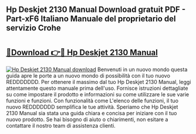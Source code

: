 ## Hp Deskjet 2130 Manual Download gratuit PDF - Part-xF6 Italiano Manuale del proprietario del servizio Crohe

# <h2><a href="http://dfelhz1.blite.top/?on=Hp+Deskjet+2130+Manual">🔗Download 👉🔴 Hp Deskjet 2130 Manual</a></h2>

[![Hp Deskjet 2130 Manual download](https://i.imgur.com/lujVjoI.png)](http://dfelhz1.blite.top/?on=Hp+Deskjet+2130+Manual)
Benvenuti in un nuovo mondo questa guida apre le porte a un nuovo mondo di possibilità con il tuo nuovo REDDDDDDD. Per ottenere il massimo dal tuo Hp Deskjet 2130 Manual, leggi attentamente questo manuale prima dell'uso. Fornisce istruzioni dettagliate su come impostare il prodotto e informazioni su come utilizzare le sue varie funzioni e funzioni. Con funzionalità come L'elenco delle funzioni, il tuo nuovo REDDDDDDD semplifica le tue attività. Speriamo che Hp Deskjet 2130 Manual sia stata una guida chiara e concisa per iniziare con il tuo nuovo prodotto. Se hai bisogno di aiuto o chiarimenti, non esitare a contattare il nostro team di assistenza clienti.
